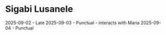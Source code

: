 # Sigabi Lusanele
2025-09-02 - Late
2025-09-03 - Punctual - interacts with Maria
2025-09-04 - Punctual
